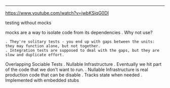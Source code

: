 
___

<https://www.youtube.com/watch?v=jwbKSiqG0DI>

testing without mocks

mocks are a way to isolate code from its dependencies
    . Why not use?

    . They're solitary tests - you end up with gaps between the units: they may function alone, but not together.
    . Integration tests are supposed to deal with the gaps, but they are slow and duplicate effort. 

Overlapping Sociable Tests
    .
Nullable Infrastructure
    . Eventually we hit part of the code that we don't want to run.
    . Nullable Infrastructure is real production code that can be disable
    . Tracks state when needed
    . Implemented with embedded stubs
